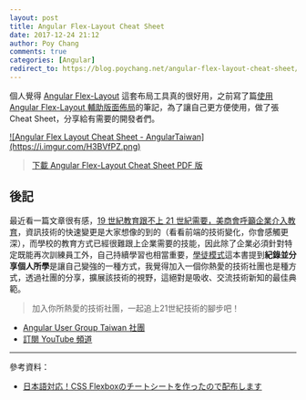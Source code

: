 ```yaml
---
layout: post
title: Angular Flex-Layout Cheat Sheet
date: 2017-12-24 21:12
author: Poy Chang
comments: true
categories: [Angular]
redirect_to: https://blog.poychang.net/angular-flex-layout-cheat-sheet/
---
```


個人覺得 [Angular Flex-Layout](https://github.com/angular/flex-layout) 這套布局工具真的很好用，之前寫了篇[使用 Angular Flex-Layout 輔助版面佈局](https://poychang.github.io/use-angular-flex-layout-package/)的筆記，為了讓自己更方便使用，做了張 Cheat Sheet，分享給有需要的開發者們。

<a href="https://i.imgur.com/H3BVfPZ.png" target="_blank">
  ![Angular Flex Layout Cheat Sheet - AngularTaiwan](https://i.imgur.com/H3BVfPZ.png)
</a>

>[下載 Angular Flex-Layout Cheat Sheet PDF 版](https://1drv.ms/b/s!Aiwtjhj5fofrkIFxjS-Egn5AZFRBKg)

## 後記

最近看一篇文章很有感，[19 世紀教育跟不上 21 世紀需要，美商會呼籲企業介入教育](http://technews.tw/2017/12/21/tech-company-actively-provide-course/)，資訊技術的快速變更是大家想像的到的（看看前端的技術變化，你會感觸更深），而學校的教育方式已經很難跟上企業需要的技能，因此除了企業必須針對特定既能再次訓練員工外，自己持續學習也相當重要，[學徒模式](https://www.tenlong.com.tw/products/9789862762561)這本書提到**紀錄並分享個人所學**是讓自己變強的一種方式，我覺得加入一個你熱愛的技術社團也是種方式，透過社團的分享，擴展該技術的視野，這絕對是吸收、交流技術新知的最佳典範。

>加入你所熱愛的技術社團，一起追上21世紀技術的腳步吧！

* [Angular User Group Taiwan 社團](https://www.facebook.com/groups/augularjs.tw/)
* [訂閱 YouTube 頻道](https://www.youtube.com/channel/UCIawWId4sXgkVZ_mCF25qGw)

----------

參考資料：

* [日本語対応！CSS Flexboxのチートシートを作ったので配布します](https://www.webcreatorbox.com/tech/css-flexbox-cheat-sheet)

